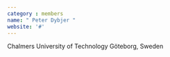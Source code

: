 ```yaml
---
category : members
name: " Peter Dybjer " 
website: '#'
---
```

Chalmers University of Technology
Göteborg, Sweden

